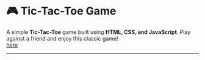 # 🎮 Tic-Tac-Toe Game

A simple **Tic-Tac-Toe** game built using **HTML, CSS, and JavaScript**. Play against a friend and enjoy this classic game!  <br>
[here](https://yaminirathore.github.io/Tic-Tac-Toe-game/)

---
